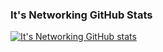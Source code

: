### It's Networking GitHub Stats

[![It's Networking GitHub stats](https://github-readme-stats.vercel.app/api?username=Its-Networking)](https://github.com/anuraghazra/github-readme-stats)



